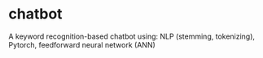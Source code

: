 # chatbot

A keyword recognition-based chatbot using:
NLP (stemming, tokenizing),
Pytorch,
feedforward neural network (ANN)
